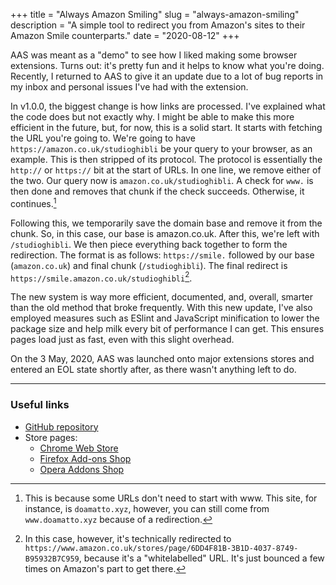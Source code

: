 +++
title = "Always Amazon Smiling"
slug = "always-amazon-smiling"
description = "A simple tool to redirect you from Amazon's sites to their Amazon Smile counterparts."
date = "2020-08-12"
+++

AAS was meant as a "demo" to see how I liked making some browser extensions. Turns out: it's pretty fun and it helps to know what you're doing. Recently, I returned to AAS to give it an update due to a lot of bug reports in my inbox and personal issues I've had with the extension.

In v1.0.0, the biggest change is how links are processed. I've explained what the code does but not exactly why. I might be able to make this more efficient in the future, but, for now, this is a solid start. It starts with fetching the URL you're going to. We're going to have `https://amazon.co.uk/studioghibli` be your query to your browser, as an example. This is then stripped of its protocol. The protocol is essentially the `http://` or `https://` bit at the start of URLs. In one line, we remove either of the two. Our query now is `amazon.co.uk/studioghibli`. A check for `www.` is then done and removes that chunk if the check succeeds. Otherwise, it continues.[^1]

Following this, we temporarily save the domain base and remove it from the chunk. So, in this case, our base is amazon.co.uk. After this, we're left with `/studioghibli`. We then piece everything back together to form the redirection. The format is as follows: `https://smile.` followed by our base (`amazon.co.uk`) and final chunk (`/studioghibli`). The final redirect is `https://smile.amazon.co.uk/studioghibli`[^2].

The new system is way more efficient, documented, and, overall, smarter than the old method that broke frequently. With this new update, I've also employed measures such as ESlint and JavaScript minification to lower the package size and help milk every bit of performance I can get. This ensures pages load just as fast, even with this slight overhead.

On the 3 May, 2020, AAS was launched onto major extensions stores and entered an EOL state shortly after, as there wasn't anything left to do.

[^1]: This is because some URLs don't need to start with www. This site, for instance, is `doamatto.xyz`, however, you can still come from `www.doamatto.xyz` because of a redirection.

[^2]: In this case, however, it's technically redirected to `https://www.amazon.co.uk/stores/page/6DD4F81B-3B1D-4037-8749-B95932B7C959`, because it's a "whitelabelled" URL. It's just bounced a few times on Amazon's part to get there.

---

### Useful links
- [GitHub repository](https://github.com/doamatto/always-amazon-smiling)
- Store pages:
  - [Chrome Web Store](https://chrome.google.com/webstore/detail/always-amazon-smiling/ioeinegegnpkndnbkmmhhhaljlfpemgf)
  - [Firefox Add-ons Shop](https://addons.mozilla.org/firefox/addon/always-amazon-smiling/)
  - [Opera Addons Shop](https://addons.opera.com/extensions/details/always-amazon-smiling/)